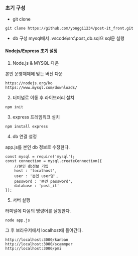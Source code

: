 ### 초기 구성
* git clone
```
git clone https://github.com/yonggi1234/post-it_front.git
```
* db 구성
mysql에서 .vscode\src\post_db.sql으 sql문 실행


#### Nodejs/Express 초기 설정

1. Node.js & MYSQL 다운

본인 운영체제에 맞는 버전 다운
```
https://nodejs.org/ko
https://www.mysql.com/downloads/
```
2. 터미널로 이동 후 라이브러리 설치
```
npm init
```
3. express 프레임워크 설치
```
npm install express
```
4. db 연결 설정

app.js를 본인 db 정보로 수정한다.
```
const mysql = require('mysql');
const connection = mysql.createConnection({
    //본인 db정보 기입
    host : 'localhost',
    user : '본인 user명',
    password : '본인 password',
    database : 'post_it'
});
```
5. 서버 실행

터미널에 다음의 명령어를 실행한다.
```
node app.js
```
그 후 브라우저에서 localhost에 들어간다.
```
http://localhost:3000/kanban
http://localhost:3000/scammper
http://localhost:3000/pmi
```
